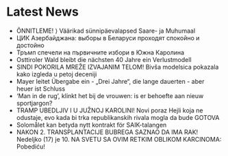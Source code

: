 # Latest News
-  ÕNNITLEME! ⟩ Väärikad sünnipäevalapsed Saare- ja Muhumaal
-  ЦИК Азербайджана: выборы в Беларуси проходят спокойно и достойно
-  Тръмп спечели на първичните избори в Южна Каролина
-  Osttiroler Wald bleibt die nächsten 40 Jahre ein Verlustmodell
-  SINDI POKORILA MREŽE IZVAJANIM TELOM! Bivša modelsica pokazala kako izgleda u petoj deceniji
-  Mayer leitet Übergabe ein - „Drei Jahre“, die lange dauerten - aber heuer ist Schluss
-  ‘Man in de rug’, klinkt het bij de vrouwen: is er behoefte aan nieuw sportjargon?
-  TRAMP UBEDLJIV I U JUŽNOJ KAROLINI! Novi poraz Hejli koja ne odustaje, evo kada bi trka republikanskih rivala mogla da bude GOTOVA
-  Solomålet kan betyda nytt kontrakt för SAIK-talangen
-  NAKON 2. TRANSPLANTACIJE BUBREGA SAZNAO DA IMA RAK! Nedeljko (17) je 10. NA SVETU SA OVIM RETKIM OBLIKOM KARCINOMA: Pobediću!
